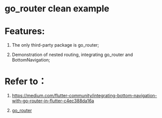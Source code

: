 # go_router clean example



# Features:

1. The only third-party package is go_router;

2. Demonstration of nested routing, integrating go_router and BottomNavigation;



# Refer to：

1. https://medium.com/flutter-community/integrating-bottom-navigation-with-go-router-in-flutter-c4ec388da16a

2. [go_router](https://docs.page/csells/go_router/nested-navigation)
